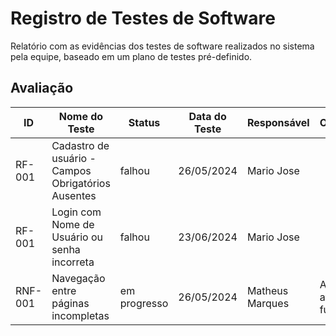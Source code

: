 # Registro de Testes de Software

Relatório com as evidências dos testes de software realizados no sistema pela equipe, baseado em um plano de testes pré-definido.

## Avaliação

| ID | Nome do Teste | Status | Data do Teste | Responsável | Observações |
| --- | --- | --- | --- | --- | --- |
| RF-001 | Cadastro de usuário - Campos Obrigatórios Ausentes | falhou | 26/05/2024 | Mario Jose | |
| RF-001 | Login com Nome de Usuário ou senha incorreta | falhou  | 23/06/2024  | Mario Jose |  |
| RNF-001 | Navegação entre páginas incompletas | em progresso  | 26/05/2024  | Matheus Marques | Alguns atalhos não funcionam |
